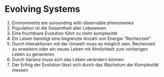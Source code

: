 # Evolving Systems

1. Environments are surounding with observable phenomenes
2. Population ist die Gesamtheit aller Lebewesen
3. Eine fruchtbare Evolution führt zu mehr komplexität
4. Ein Leben benötigt eine begrenzte Anzahl von Energie "Rechenzeit"
5. Durch Interaktionen mit der Umwelt muss es möglich sein, Rechenzeit zu erweitern oder ein neues Leben mit Ähnlichkeit zum vorherigen Leben zu generieren
6. Durch Varianz muss sich das Leben verändern können
7. Der Erfolg der Evolution lässt sich durch das Wachstum der Komplexität messen
